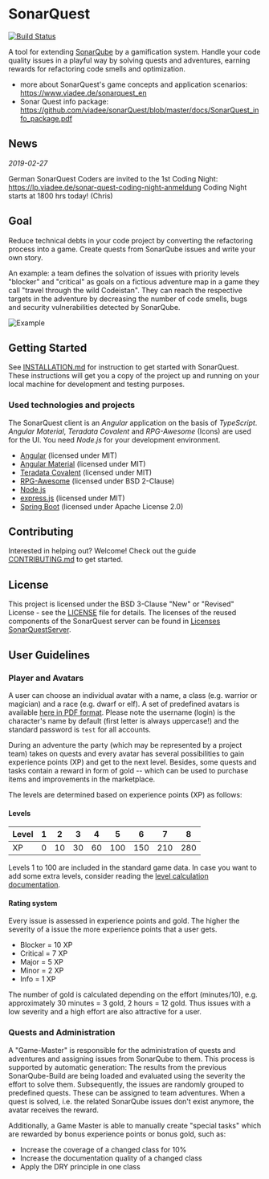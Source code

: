 # SonarQuest

[![Build Status](https://travis-ci.org/viadee/sonarQuest.svg?branch=master)](https://travis-ci.org/viadee/sonarQuest)

A tool for extending [SonarQube](https://www.sonarqube.org/) by a gamification system. Handle your code quality issues in a playful way by solving quests and adventures, earning rewards for refactoring code smells and optimization.

* more about SonarQuest's game concepts and application scenarios: https://www.viadee.de/sonarquest_en
* Sonar Quest info package: https://github.com/viadee/sonarQuest/blob/master/docs/SonarQuest_info_package.pdf

## News

*2019-02-27*

German SonarQuest Coders are invited to the 1st Coding Night: https://lp.viadee.de/sonar-quest-coding-night-anmeldung
Coding Night starts at 1800 hrs today! (Chris)

## Goal

Reduce technical debts in your code project by converting the refactoring process into a game. Create quests from SonarQube issues and write your own story.

An example: a team defines the solvation of issues with priority levels "blocker" and "critical" as goals on a fictious adventure map in a game they call "travel through the wild Codeistan". They can reach the respective targets in the adventure by decreasing the number of code smells, bugs and security vulnerabilities detected by SonarQube.

![Example](docs/images/screenshot.jpg)



## Getting Started

See [INSTALLATION.md](installation.md) for instruction to get started with SonarQuest. These instructions will get you a copy of the project up and running on your local machine for development and testing purposes.


### Used technologies and projects
The SonarQuest client is an *Angular* application on the basis of *TypeScript*. *Angular Material*, *Teradata Covalent* and *RPG-Awesome* (Icons) are used for the UI. You need *Node.js* for your development environment.


* [Angular](https://angular.io) (licensed under MIT)
* [Angular Material](https://material.angular.io) (licensed under MIT)
* [Teradata Covalent](https://teradata.github.io/covalent/#/) (licensed under MIT)
* [RPG-Awesome](https://nagoshiashumari.github.io/Rpg-Awesome/) (licensed under BSD 2-Clause)
* [Node.js](https://nodejs.org/en/)
* [express.js](https://expressjs.com/) (licensed under MIT)
* [Spring Boot](https://spring.io/) (licensed under Apache License 2.0)


## Contributing

Interested in helping out? Welcome! Check out the guide  [CONTRIBUTING.md](CONTRIBUTING.md) to get started.

## License

This project is licensed under the BSD 3-Clause "New" or "Revised" License - see the [LICENSE](LICENSE) file for details.
The licenses of the reused components of the SonarQuest server can be found in [Licenses SonarQuestServer](sonarQuest-backend/src/main/resources/licenses/licenses.json).

## User Guidelines



### Player and Avatars

A user can choose an individual avatar with a name, a class (e.g. warrior or magician) and a race (e.g. dwarf or elf). A set of predefined avatars is available [here in PDF format](AvatarCards.pdf). 
Please note the username (login) is the character's name by default (first letter is always uppercase!) and the standard password is `test` for all accounts.

During an adventure the party (which may be represented by a project team) takes on quests and every avatar has several possibilities to gain experience points (XP) and get to the next level. Besides, some quests and tasks contain a reward in form of gold -- which can be used to purchase items and improvements in the marketplace.

The levels are determined based on experience points (XP) as follows:

#### Levels

| Level | 1 | 2  | 3  | 4  | 5  | 6  | 7  | 8  |
|-------|---|----|----|----|----|----|----|----|
| XP    | 0 | 10 | 30 | 60 | 100| 150| 210| 280|

Levels 1 to 100 are included in the standard game data. In case you want to add some extra levels, consider reading the [level calculation documentation](docs/SonarQuest_Level_Calculation.ods). 

#### Rating system
Every issue is assessed in experience points and gold. The higher the severity of a issue the more experience points that a user gets.
* Blocker = 10 XP
* Critical = 7 XP
* Major = 5 XP
* Minor = 2 XP
* Info = 1 XP

The number of gold is calculated depending on the effort (minutes/10), e.g. approximately 30 minutes = 3 gold, 2 hours = 12 gold.
Thus issues with a low severity and a high effort are also attractive for a user.

### Quests and Administration

A "Game-Master" is responsible for the administration of quests and adventures and assigning issues from SonarQube to them. This process is supported by automatic generation: The results from the previous SonarQube-Build are being loaded and evaluated using the severity the effort to solve them. Subsequently, the issues are randomly grouped to predefined quests. These can be assigned to team adventures.
When a quest is solved, i.e. the related SonarQube issues don't exist anymore, the avatar receives the reward.

Additionally, a Game Master is able to manually create "special tasks" which are rewarded by bonus experience points or bonus gold, such as:

- Increase the coverage of a changed class for 10%
- Increase the documentation quality of a changed class
- Apply the DRY principle in one class

